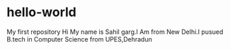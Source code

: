 # hello-world
My first repository
Hi My name is Sahil garg.I Am from New Delhi.I pusued B.tech in Computer Science from UPES,Dehradun
